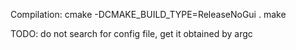 Compilation:
 cmake -DCMAKE_BUILD_TYPE=ReleaseNoGui .
 make

TODO: do not search for config file, get it obtained by argc